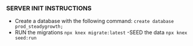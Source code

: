 ### SERVER INIT INSTRUCTIONS
- Create a database with the following command:
    `create database prod_steadygrowth;`
- RUN the migrations
    `npx knex migrate:latest`
-SEED the data
    `npx knex seed:run`